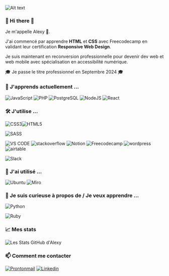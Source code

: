 ![Alt text](https://www.ouaw.net/wp-content/uploads/2020/03/ebinm01-visuel-code-bg-cyan-45.jpg)


### 👋 Hi there 👋

Je m'appelle Alexy 👋.

 J'ai commencé par apprendre **HTML** et **CSS** avec Freecodecamp en validant leur certification **Responsive Web Design**.

Je suis maintenant en reconversion professionnelle pour devenir dev web et web mobile avec spécialisation en accessibilité numérique.

🎓 Je passe le titre professionnel en Septembre 2024 🎓


### 🌱 J'apprends actuellement ...

![JavaScript](https://img.shields.io/badge/JavaScript-323330?style=for-the-badge&logo=javascript&logoColor=F7DF1E)
![PHP](https://img.shields.io/badge/PHP-777BB4?style=for-the-badge&logo=php&logoColor=white)
![PostgreSQL](	https://img.shields.io/badge/PostgreSQL-316192?style=for-the-badge&logo=postgresql&logoColor=white)
![NodeJS](https://img.shields.io/badge/Node%20js-339933?style=for-the-badge&logo=nodedotjs&logoColor=white)
![React](https://img.shields.io/badge/React-20232A?style=for-the-badge&logo=react&logoColor=61DAFB)


### 🛠️ J'utilise ...
![CSS3](https://img.shields.io/badge/CSS3-1572B6?style=for-the-badge&logo=css3&logoColor=white)![HTML5](https://img.shields.io/badge/HTML5-E34F26?style=for-the-badge&logo=html5&logoColor=white)

![SASS](https://img.shields.io/badge/Sass-CC6699?style=for-the-badge&logo=sass&logoColor=white) 

![VS CODE](	https://img.shields.io/badge/VSCode-0078D4?style=for-the-badge&logo=visual%20studio%20code&logoColor=white)
![stackoverflow](https://img.shields.io/badge/Stack_Overflow-FE7A16?style=for-the-badge&logo=stack-overflow&logoColor=white)
![Notion](	https://img.shields.io/badge/Notion-000000?style=for-the-badge&logo=notion&logoColor=white)
![Freecodecamp](https://img.shields.io/badge/freecodecamp-27273D?style=for-the-badge&logo=freecodecamp&logoColor=white)
![wordpress](https://img.shields.io/badge/Wordpress-21759B?style=for-the-badge&logo=wordpress&logoColor=white)
![airtable](https://img.shields.io/badge/Airtable-18BFFF?style=for-the-badge&logo=Airtable&logoColor=white)

![Slack](https://img.shields.io/badge/Slack-4A154B?style=for-the-badge&logo=slack&logoColor=white)

### 🧰 J'ai utilisé ...
![Ubuntu](https://img.shields.io/badge/Ubuntu-E95420?style=for-the-badge&logo=ubuntu&logoColor=white)
![Miro](https://img.shields.io/badge/Miro-F7C922?style=for-the-badge&logo=Miro&logoColor=050036)

### 👀 Je suis curieuse à propos de / Je veux apprendre ...
![Python](	https://img.shields.io/badge/Python-FFD43B?style=for-the-badge&logo=python&logoColor=blue)

![Ruby](https://img.shields.io/badge/Ruby-CC342D?style=for-the-badge&logo=ruby&logoColor=white)

### 📈 Mes stats

  ![Les Stats GitHub d'Alexy](https://github-readme-stats.vercel.app/api?username=alexycatelle&show_icons=true&theme=aura_dark&hide=contribs,prs)


 
 ### 📫 Comment me contacter
 [![Prontonmail](https://img.shields.io/badge/ProtonMail-8B89CC?style=for-the-badge&logo=protonmail&logoColor=white)](alexycatelle@protonmail.com)
[![Linkedin](https://img.shields.io/badge/LinkedIn-0077B5?style=for-the-badge&logo=linkedin&logoColor=white)](https://www.linkedin.com/in/alexy-catelle-018656184/)
